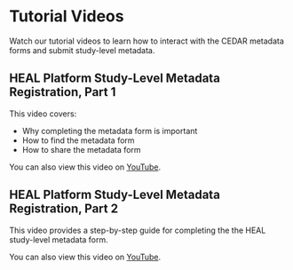 # Tutorial Videos

Watch our tutorial videos to learn how to interact with the CEDAR metadata forms and submit study-level metadata.

## HEAL Platform Study-Level Metadata Registration, Part 1
This video covers:
- Why completing the metadata form is important
- How to find the metadata form
- How to share the metadata form

<!-- <iframe width="560" height="315" src="https://www.youtube-nocookie.com/embed/W8tXLShto5s" title="YouTube video player" frameborder="0" allow="accelerometer; clipboard-write; encrypted-media; gyroscope; picture-in-picture; web-share" allowfullscreen></iframe> -->
<!-- ![type:video](videos/HEAL_UI_Demo_July_2021.mp4) to be replaced once videos are uploaded-->

<!-- If your Browser does not support watching this video, here's a [link to the video](videos/HEAL_UI_Demo_July_2021.mp4) instead. -->
You can also view this video on [YouTube](https://www.youtube.com/watch?v=W8tXLShto5s).

## HEAL Platform Study-Level Metadata Registration, Part 2
This video provides a step-by-step guide for completing the the HEAL study-level metadata form.

<!-- <iframe width="560" height="315" src="https://www.youtube-nocookie.com/embed/4sSKAbmMZiA" title="YouTube video player" frameborder="0" allow="accelerometer; clipboard-write; encrypted-media; gyroscope; picture-in-picture; web-share" allowfullscreen></iframe> -->
<!-- ![type:video](videos/HEAL_UI_Demo_July_2021.mp4) to be replaced once videos are uploaded-->

<!-- If your Browser does not support watching this video, here's a [link to the video](videos/HEAL_UI_Demo_July_2021.mp4) instead. -->
You can also view this video on [YouTube](https://www.youtube.com/watch?v=4sSKAbmMZiA).
